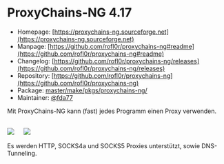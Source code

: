# ProxyChains-NG 4.17
 - Homepage: [https://proxychains-ng.sourceforge.net](https://proxychains-ng.sourceforge.net)
 - Manpage: [https://github.com/rofl0r/proxychains-ng#readme](https://github.com/rofl0r/proxychains-ng#readme)
 - Changelog: [https://github.com/rofl0r/proxychains-ng/releases](https://github.com/rofl0r/proxychains-ng/releases)
 - Repository: [https://github.com/rofl0r/proxychains-ng](https://github.com/rofl0r/proxychains-ng)
 - Package: [master/make/pkgs/proxychains-ng/](https://github.com/Freetz-NG/freetz-ng/tree/master/make/pkgs/proxychains-ng/)
 - Maintainer: [@fda77](https://github.com/fda77)

Mit ProxyChains-NG kann (fast) jedes Programm einen Proxy verwenden.<br>

<br>
<a href='../screenshots/000-PKG_proxychains-ng.png'><img src='../screenshots/000-PKG_proxychains-ng_md.png'></a>
&emsp;
<a href='../screenshots/000-PKG_proxychains-ng_terminal.png'><img src='../screenshots/000-PKG_proxychains-ng_terminal_md.png'></a>
<br>

Es werden HTTP, SOCKS4a und SOCKS5 Proxies unterstützt, sowie DNS-Tunneling.


